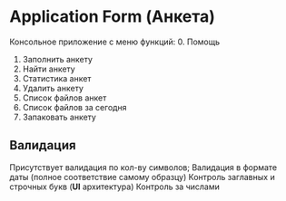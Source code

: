 # Application Form (Анкета)

Консольное приложение с меню функций:
0. Помощь
1. Заполнить анкету
2. Найти анкету
3. Статистика анкет
4. Удалить анкету
5. Список файлов анкет
6. Список файлов за сегодня
7. Запаковать анкету

## Валидация

Присутствует валидация по кол-ву символов;
Валидация в формате даты (полное соответствие самому образцу)
Контроль заглавных и строчных букв (**UI** архитектура)
Контроль за числами
